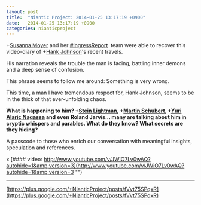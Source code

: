```yaml
---
layout: post
title:  "Niantic Project: 2014-01-25 13:17:19 +0900"
date:   2014-01-25 13:17:19 +0900
categories: nianticproject
---
```

+[Susanna Moyer](https://plus.google.com/101560858827970533247 "") and her  [#IngressReport](https://plus.google.com/s/%23IngressReport "")  team were able to recover this video-diary of +[Hank Johnson](https://plus.google.com/117792105926525258257 "")'s recent travels.

His narration reveals the trouble the man is facing, battling inner demons and a deep sense of confusion.

This phrase seems to follow me around: Something is very wrong.

This time, a man I have tremendous respect for, Hank Johnson, seems to be in the thick of that ever-unfolding chaos.

**What is happening to him? ****+[Stein Lightman](https://plus.google.com/115238965157544465033 "")****, ****+[Martin Schubert](https://plus.google.com/100425314717666507497 "")****, ****+[Yuri Alaric Nagassa](https://plus.google.com/108841352205789260050 "")**** and even Roland Jarvis... many are talking about him in cryptic whispers and parables. What do they know? What secrets are they hiding?**

A passcode to those who enrich our conversation with meaningful insights, speculation and references.

x
[#### video: http://www.youtube.com/v/JWiO7Lv0wAQ?autohide=1&amp;version=3](http://www.youtube.com/v/JWiO7Lv0wAQ?autohide=1&amp;version=3 "")
- - -
[https://plus.google.com/+NianticProject/posts/fVvt75SPqxR](https://plus.google.com/+NianticProject/posts/fVvt75SPqxR)
